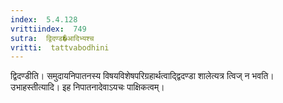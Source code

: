 ```yaml
---
index:  5.4.128
vrittiindex:  749
sutra:  द्विदण्ड�आदिभ्यश्च
vritti:  tattvabodhini 
---
```


द्विदण्डीति। समुदायनिपातनस्य विषयविशेषपरिग्रहार्थत्वाद्द्विदण्डा शालेत्यत्र त्विज् न भवति। उभाहस्तीत्यादि। इह निपातनादेवाऽयचः पाक्षिकत्वम्।

